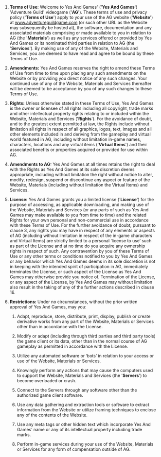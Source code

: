 1. __Terms of Use:__ Welcome to Yes And Games' ('__Yes And Games__') 'Adventure Guild' videogame ('__AG__'). These terms of use and privacy policy ('__Terms of Use__') apply to your use of the AG website ('__Website__') at www.adventureguildgame.com (or such other URL as the Website may subsequently be hosted at), the software, documentation and any associated materials comprising or made available to you in relation to AG (the '__Materials__') as well as any services offered or provided by Yes And Games or its nominated third parties in relation to AG (the '__Services__'). By making use of any of the Website, Materials and Services, you are deemed to have read and agree to be bound by these Terms of Use.

2. __Amendments:__ Yes And Games reserves the right to amend these Terms of Use from time to time upon placing any such amendments on the Website or by providing you direct notice of any such changes. Your continued use of any of the Website, Materials and Services thereafter will be deemed to be acceptance by you of any such changes to these Terms of Use.

3. __Rights:__ Unless otherwise stated in these Terms of Use, Yes And Games is the owner or licensee of all rights including all copyright, trade marks and other intellectual property rights relating to or included within the Website, Materials and Services ('__Rights__'). For the avoidance of doubt, and to the greatest extent permitted at law, the Rights include without limitation all rights in respect of all graphics, logos, text, images and all other elements included in and deriving from the gameplay and virtual world featured in AG, including without limitation in-game names, characters, locations and any virtual items ('__Virtual Items__') and their associated benefits or properties acquired or provided for use within AG.

4. __Amendments to AG:__ Yes And Games at all times retains the right to deal with the Rights as Yes And Games at its sole discretion deems appropriate, including without limitation the right without notice to alter, modify, redesign, suspend or discontinue any aspect or feature of the Website, Materials (including without limitation the Virtual Items) and Services.

5. __License:__ Yes And Games grants you a limited license ('__License__') for the purpose of accessing, as applicable downloading, and making use of the Website, Materials and Services (or any parts of such as Yes And Games may make available to you from time to time) and the related Rights for your own personal and non-commercial use in accordance with these Terms of Use. For the further avoidance of doubt, pursuant to clause 3, any rights you may have in respect of any elements or aspects of AG (including without limitation in respect of the in-game characters and Virtual Items) are strictly limited to a personal ‘license to use’ such as part of the License and at no time do you acquire any ownership rights in respect of such. Any contravention by you of these Terms of Use or any other terms or conditions notified to you by Yes And Games or any behavior which Yes And Games deems in its sole discretion is not in keeping with the intended spirit of participation in AG, immediately terminates the License, or such aspect of the License as Yes And Games may otherwise provide you notice of. Termination of the License, or any aspect of the License, by Yes And Games may without limitation also result in the taking of any of the further actions described in clause 16.

6. __Restrictions:__ Under no circumstances, without the prior written approval of Yes And Games, may you:

    1. Adapt, reproduce, store, distribute, print, display, publish or create derivative works from any part of the Website, Materials or Services other than in accordance with the License.

    2. Modify or adapt (including through third parties and third party tools) the game client or its data, other than in the normal course of AG gameplay as permitted in accordance with the License.

    3. Utilize any automated software or ‘bots’ in relation to your access or use of the Website, Materials or Services.

    4. Knowingly perform any actions that may cause the computers used to support the Website, Materials and Services (the '__Servers__') to become overloaded or crash.

    5. Connect to the Servers through any software other than the authorized game client software.

    6. Use any data gathering and extraction tools or software to extract information from the Website or utilize framing techniques to enclose any of the contents of the Website.

    7. Use any meta tags or other hidden text which incorporate Yes And Games’ name or any of its intellectual property including trade marks.

    8. Perform in-game services during your use of the Website, Materials or Services for any form of compensation outside of AG.
